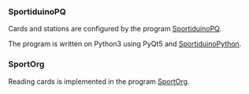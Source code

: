 ### SportiduinoPQ

Cards and stations are configured by the program [SportiduinoPQ](https://github.com/sportiduino/SportiduinoPQ).

The program is written on Python3 using PyQt5 and [SportiduinoPython](https://github.com/sportiduino/sportiduinoPython).

### SportOrg

Reading cards is implemented in the program [SportOrg](https://github.com/sportorg/pysport).

